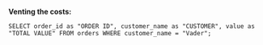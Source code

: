 **Venting the costs:**

`SELECT order_id as "ORDER ID", customer_name as "CUSTOMER", value as "TOTAL VALUE" FROM orders WHERE customer_name = "Vader";`